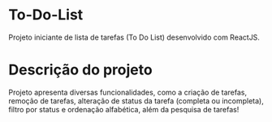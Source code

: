 # To-Do-List

Projeto iniciante de lista de tarefas (To Do List) desenvolvido com ReactJS.

# Descrição do projeto

Projeto apresenta diversas funcionalidades, como a criação de tarefas, remoção de tarefas, alteração de status da tarefa (completa ou incompleta), filtro por status e ordenação alfabética, além da pesquisa de tarefas!

